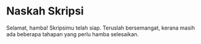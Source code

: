 # Naskah Skripsi

Selamat, hamba!
Skripsimu telah siap. Teruslah bersemangat, kerana masih ada beberapa tahapan yang perlu hamba selesaikan.
